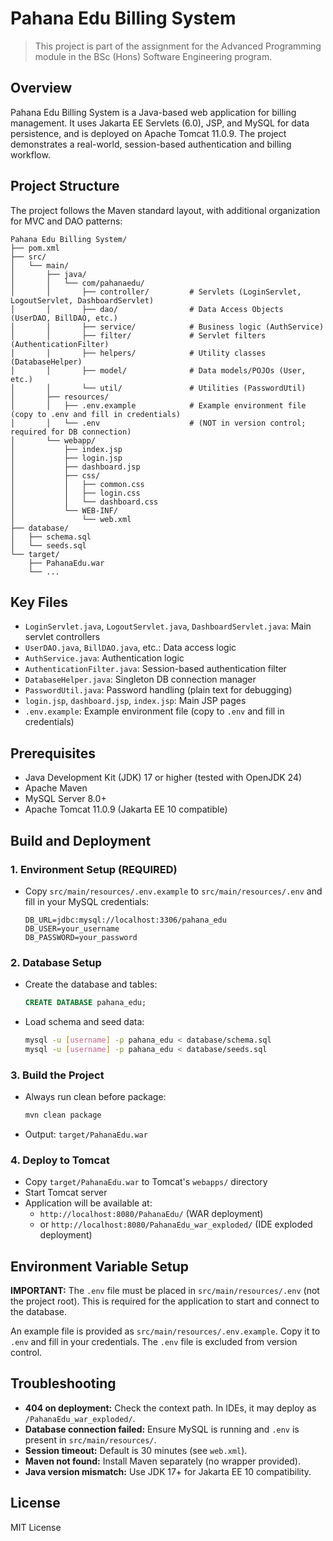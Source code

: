 
# Pahana Edu Billing System

> This project is part of the assignment for the Advanced Programming module in the BSc (Hons) Software Engineering program.

## Overview

Pahana Edu Billing System is a Java-based web application for billing management. It uses Jakarta EE Servlets (6.0), JSP, and MySQL for data persistence, and is deployed on Apache Tomcat 11.0.9. The project demonstrates a real-world, session-based authentication and billing workflow.

## Project Structure

The project follows the Maven standard layout, with additional organization for MVC and DAO patterns:

```text
Pahana Edu Billing System/
├── pom.xml
├── src/
│   └── main/
│       ├── java/
│       │   └── com/pahanaedu/
│       │       ├── controller/         # Servlets (LoginServlet, LogoutServlet, DashboardServlet)
│       │       ├── dao/                # Data Access Objects (UserDAO, BillDAO, etc.)
│       │       ├── service/            # Business logic (AuthService)
│       │       ├── filter/             # Servlet filters (AuthenticationFilter)
│       │       ├── helpers/            # Utility classes (DatabaseHelper)
│       │       ├── model/              # Data models/POJOs (User, etc.)
│       │       └── util/               # Utilities (PasswordUtil)
│       ├── resources/
│       │   ├── .env.example            # Example environment file (copy to .env and fill in credentials)
│       │   └── .env                    # (NOT in version control; required for DB connection)
│       └── webapp/
│           ├── index.jsp
│           ├── login.jsp
│           ├── dashboard.jsp
│           ├── css/
│           │   ├── common.css
│           │   ├── login.css
│           │   └── dashboard.css
│           └── WEB-INF/
│               └── web.xml
├── database/
│   ├── schema.sql
│   └── seeds.sql
└── target/
    ├── PahanaEdu.war
    └── ...
```

## Key Files

- `LoginServlet.java`, `LogoutServlet.java`, `DashboardServlet.java`: Main servlet controllers
- `UserDAO.java`, `BillDAO.java`, etc.: Data access logic
- `AuthService.java`: Authentication logic
- `AuthenticationFilter.java`: Session-based authentication filter
- `DatabaseHelper.java`: Singleton DB connection manager
- `PasswordUtil.java`: Password handling (plain text for debugging)
- `login.jsp`, `dashboard.jsp`, `index.jsp`: Main JSP pages
- `.env.example`: Example environment file (copy to `.env` and fill in credentials)

## Prerequisites

- Java Development Kit (JDK) 17 or higher (tested with OpenJDK 24)
- Apache Maven
- MySQL Server 8.0+
- Apache Tomcat 11.0.9 (Jakarta EE 10 compatible)

## Build and Deployment

### 1. Environment Setup (REQUIRED)

- Copy `src/main/resources/.env.example` to `src/main/resources/.env` and fill in your MySQL credentials:

  ```
  DB_URL=jdbc:mysql://localhost:3306/pahana_edu
  DB_USER=your_username
  DB_PASSWORD=your_password
  ```

### 2. Database Setup

- Create the database and tables:

  ```sql
  CREATE DATABASE pahana_edu;
  ```

- Load schema and seed data:

  ```bash
  mysql -u [username] -p pahana_edu < database/schema.sql
  mysql -u [username] -p pahana_edu < database/seeds.sql
  ```

### 3. Build the Project

- Always run clean before package:

  ```bash
  mvn clean package
  ```

- Output: `target/PahanaEdu.war`

### 4. Deploy to Tomcat

- Copy `target/PahanaEdu.war` to Tomcat's `webapps/` directory
- Start Tomcat server
- Application will be available at:
  - `http://localhost:8080/PahanaEdu/` (WAR deployment)
  - or `http://localhost:8080/PahanaEdu_war_exploded/` (IDE exploded deployment)

## Environment Variable Setup

**IMPORTANT:** The `.env` file must be placed in `src/main/resources/.env` (not the project root). This is required for the application to start and connect to the database.

An example file is provided as `src/main/resources/.env.example`. Copy it to `.env` and fill in your credentials. The `.env` file is excluded from version control.

## Troubleshooting

- **404 on deployment:** Check the context path. In IDEs, it may deploy as `/PahanaEdu_war_exploded/`.
- **Database connection failed:** Ensure MySQL is running and `.env` is present in `src/main/resources/`.
- **Session timeout:** Default is 30 minutes (see `web.xml`).
- **Maven not found:** Install Maven separately (no wrapper provided).
- **Java version mismatch:** Use JDK 17+ for Jakarta EE 10 compatibility.

## License

MIT License
